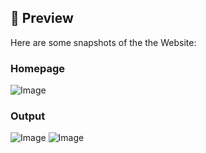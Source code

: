 ## 🚀 Preview
Here are some snapshots of the the Website:

### Homepage
![Image](https://github.com/user-attachments/assets/c4f59e19-8d71-40a0-b763-b5c0bf92679d)

### Output
![Image](https://github.com/user-attachments/assets/5a4502d3-c6b8-46d7-bde7-7d76182b3c8c) ![Image](https://github.com/user-attachments/assets/dd5465ea-81a4-4cdd-b304-08113d539ea7)
